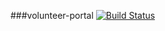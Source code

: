 ###volunteer-portal [![Build Status](https://travis-ci.org/mbohun/volunteer-portal.svg)](https://travis-ci.org/mbohun/volunteer-portal)
